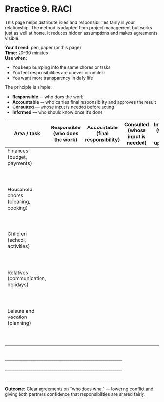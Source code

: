 # Practice 9. RACI

This page helps distribute roles and responsibilities fairly in your relationship.
The method is adapted from project management but works just as well at home. It reduces hidden assumptions and makes agreements visible.

**You’ll need:** pen, paper (or this page)<br/>
**Time:** 20–30 minutes<br/>
**Use when:**

- You keep bumping into the same chores or tasks
- You feel responsibilities are uneven or unclear
- You want more transparency in daily life

The principle is simple:

- **Responsible** — who does the work
- **Accountable** — who carries final responsibility and approves the result
- **Consulted** — whose input is needed before acting
- **Informed** — who should know once it’s done

<style>
    table {
        width: 100%;
    }
</style>

| Area / task | Responsible<br/>(who does the work) | Accountable<br/>(final responsibility) | Consulted<br/>(whose input is needed) | Informed<br/>(who is kept updated) |
|---|:--:|:--:|:--:|:--:|
| Finances (budget, payments)<br/><br/><br/><br/> |||||
| Household chores (cleaning, cooking)<br/><br/><br/><br/> |||||
| Children (school, activities)<br/><br/><br/><br/> |||||
| Relatives (communication, holidays)<br/><br/><br/><br/> |||||
| Leisure and vacation (planning)<br/><br/><br/><br/> |||||

<br/>
____________________________________________________________
<br/><br/>
____________________________________________________________
<br/><br/>
____________________________________________________________

**Outcome:** Clear agreements on “who does what” — lowering conflict and giving both partners confidence that responsibilities are shared fairly.
